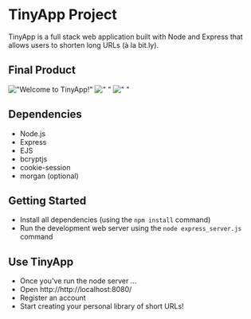 # TinyApp Project

TinyApp is a full stack web application built with Node and Express that allows users to shorten long URLs (à la bit.ly).

## Final Product

!["Welcome to TinyApp!"](https://github.com/bavyn/tinyapp/blob/main/docs/tinyapp1welcome.png?raw=true)
![" "](https://github.com/bavyn/tinyapp/blob/main/docs/tinyapp2myurls.png?raw=true)
![" "](https://github.com/bavyn/tinyapp/blob/main/docs/tinyapp3editurl.png?raw=true)

## Dependencies

- Node.js
- Express
- EJS
- bcryptjs
- cookie-session
- morgan (optional)

## Getting Started

- Install all dependencies (using the `npm install` command)
- Run the development web server using the `node express_server.js` command

## Use TinyApp
- Once you've run the node server ...
- Open http://http://localhost:8080/
- Register an account
- Start creating your personal library of short URLs!
